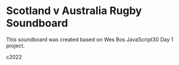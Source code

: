 # Scotland v Australia Rugby Soundboard

This soundboard was created based on Wes Bos JavaScript30 Day 1 project.

c2022
